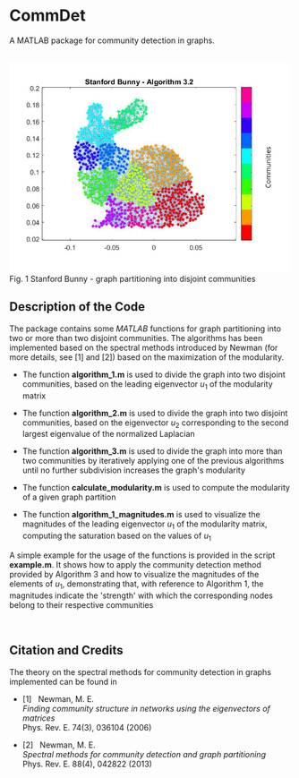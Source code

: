 # CommDet

A MATLAB package for community detection in graphs.

<br>

<img src="bunny_3_2.png" width="500"> 
Fig. 1 Stanford Bunny - graph partitioning into disjoint communities

Description of the Code
-----------------------

The package contains some *MATLAB* functions for graph partitioning into two or more than two disjoint communities. The algorithms has been implemented based on the spectral methods introduced by Newman (for more details, see [1] and [2]) based on the maximization of the modularity.

- The function **algorithm_1.m** is used to divide the graph into two disjoint communities, based on the leading eigenvector $u_1$ of the modularity matrix

-	The function **algorithm_2.m** is used to divide the graph into two disjoint communities, based on the eigenvector $u_2$ corresponding to the second largest eigenvalue of the normalized Laplacian

- The function **algorithm_3.m** is used to divide the graph into more than two communities by iteratively applying one of the previous algorithms until no further subdivision increases the graph's modularity

- The function **calculate_modularity.m** is used to compute the modularity of a given graph partition

-	The function **algorithm_1_magnitudes.m** is used to visualize the magnitudes of the leading eigenvector $u_1$ of the modularity matrix, computing the saturation based on the values of $u_1$

A simple example for the usage of the functions is provided in the script **example.m**. It shows how to apply the community detection method provided by Algorithm 3 and how to visualize the magnitudes of the elements of $u_1$, demonstrating that, with reference to Algorithm 1, the magnitudes indicate the 'strength' with which the corresponding nodes belong to their respective communities

<br>

Citation and Credits
--------------------

The theory on the spectral methods for community detection in graphs implemented can be found in 

*   [1] &nbsp; Newman, M. E. <br>
    <i> Finding community structure in networks using the eigenvectors of matrices  </i> <br>
    Phys. Rev. E. 74(3), 036104 (2006)

*   [2] &nbsp; Newman, M. E. <br>
    <i> Spectral methods for community detection and graph partitioning  </i> <br>
    Phys. Rev. E. 88(4), 042822 (2013)
 
<br>

